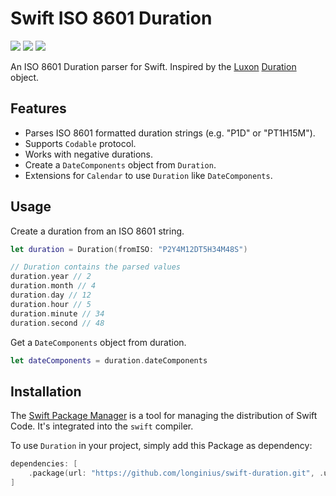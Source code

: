 # Swift ISO 8601 Duration

![](https://img.shields.io/badge/Swift-5.9-orange?style=flat&color=F05138)
![](https://img.shields.io/badge/Swift%20Package%20Manager-compatible-orange?style=flat&color=F05138)
![](https://img.shields.io/badge/Platform-iOS%20macOS%20tvOS%20watchOS-green?style=flat)

An ISO 8601 Duration parser for Swift. Inspired by the [Luxon](https://moment.github.io/luxon) [Duration](https://moment.github.io/luxon/#/tour?id=durations) object.


## Features

* Parses ISO 8601 formatted duration strings (e.g. "P1D" or "PT1H15M").
* Supports `Codable` protocol.
* Works with negative durations.
* Create a `DateComponents` object from `Duration`.
* Extensions for `Calendar` to use `Duration` like `DateComponents`.

## Usage

Create a duration from an ISO 8601 string.
```swift
let duration = Duration(fromISO: "P2Y4M12DT5H34M48S")

// Duration contains the parsed values
duration.year // 2
duration.month // 4
duration.day // 12
duration.hour // 5
duration.minute // 34
duration.second // 48
```

Get a `DateComponents` object from duration.
```swift
let dateComponents = duration.dateComponents
```


## Installation

The [Swift Package Manager](https://www.swift.org/package-manager/) is a tool for managing the distribution of Swift Code. It's integrated into the `swift` compiler. 

To use `Duration` in your project, simply add this Package as dependency:
```swift
dependencies: [
    .package(url: "https://github.com/longinius/swift-duration.git", .upToNextMajor(from: "1.0.0"))
]
```
